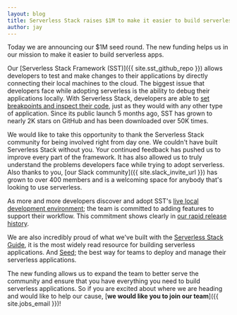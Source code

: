```yaml
---
layout: blog
title: Serverless Stack raises $1M to make it easier to build serverless apps
author: jay
---
```


Today we are announcing our $1M seed round. The new funding helps us in our mission to make it easier to build serverless apps.

Our [Serverless Stack Framework (SST)]({{ site.sst_github_repo }}) allows developers to test and make changes to their applications by directly connecting their local machines to the cloud. The biggest issue that developers face while adopting serverless is the ability to debug their applications locally. With Serverless Stack, developers are able to [set breakpoints and inspect their code](https://youtu.be/2w4A06IsBlU), just as they would with any other type of application. Since its public launch 5 months ago, SST has grown to nearly 2K stars on GitHub and has been downloaded over 50K times.

We would like to take this opportunity to thank the Serverless Stack community for being involved right from day one. We couldn't have built Serverless Stack without you. Your continued feedback has pushed us to improve every part of the framework. It has also allowed us to truly understand the problems developers face while trying to adopt serverless. Also thanks to you, [our Slack community]({{ site.slack_invite_url }}) has grown to over 400 members and is a welcoming space for anybody that's looking to use serverless.

As more and more developers discover and adopt SST's [live local development environment](https://docs.serverless-stack.com/live-lambda-development); the team is committed to adding features to support their workflow. This commitment shows clearly in [our rapid release history](https://github.com/serverless-stack/serverless-stack/releases).

We are also incredibly proud of what we've built with the [Serverless Stack Guide](/#guide), it is the most widely read resource for building serverless applications. And [Seed](https://seed.run); the best way for teams to deploy and manage their serverless applications.

The new funding allows us to expand the team to better serve the community and ensure that you have everything you need to build serverless applications. So if you are excited about where we are heading and would like to help our cause, [**we would like you to join our team**]({{ site.jobs_email }})!
